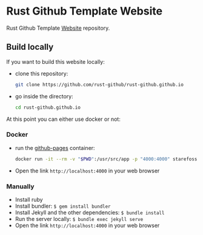 # Rust Github Template Website

Rust Github Template [Website](https://rust-github.github.io) repository.

## Build locally

If you want to build this website locally:

* clone this repository:

  ```sh
  git clone https://github.com/rust-github/rust-github.github.io
  ```

* go inside the directory:

  ```sh
  cd rust-github.github.io
  ```

At this point you can either use docker or not:

### Docker

* run the [github-pages](https://github.com/Starefossen/docker-github-pages) container:

  ```sh
  docker run -it --rm -v "$PWD":/usr/src/app -p "4000:4000" starefossen/github-pages
  ```

* Open the link `http://localhost:4000` in your web browser

### Manually

* Install ruby
* Install bundler: `$ gem install bundler`
* Install Jekyll and the other dependencies: `$ bundle install`
* Run the server locally: `$ bundle exec jekyll serve`
* Open the link `http://localhost:4000` in your web browser

